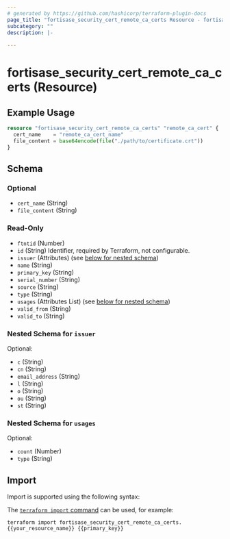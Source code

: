 ```yaml
---
# generated by https://github.com/hashicorp/terraform-plugin-docs
page_title: "fortisase_security_cert_remote_ca_certs Resource - fortisase"
subcategory: ""
description: |-
  
---
```


# fortisase_security_cert_remote_ca_certs (Resource)



## Example Usage

```terraform
resource "fortisase_security_cert_remote_ca_certs" "remote_ca_cert" {
  cert_name    = "remote_ca_cert_name"
  file_content = base64encode(file("./path/to/certificate.crt"))
}
```

<!-- schema generated by tfplugindocs -->
## Schema

### Optional

- `cert_name` (String)
- `file_content` (String)

### Read-Only

- `ftntid` (Number)
- `id` (String) Identifier, required by Terraform, not configurable.
- `issuer` (Attributes) (see [below for nested schema](#nestedatt--issuer))
- `name` (String)
- `primary_key` (String)
- `serial_number` (String)
- `source` (String)
- `type` (String)
- `usages` (Attributes List) (see [below for nested schema](#nestedatt--usages))
- `valid_from` (String)
- `valid_to` (String)

<a id="nestedatt--issuer"></a>
### Nested Schema for `issuer`

Optional:

- `c` (String)
- `cn` (String)
- `email_address` (String)
- `l` (String)
- `o` (String)
- `ou` (String)
- `st` (String)


<a id="nestedatt--usages"></a>
### Nested Schema for `usages`

Optional:

- `count` (Number)
- `type` (String)

## Import

Import is supported using the following syntax:

The [`terraform import` command](https://developer.hashicorp.com/terraform/cli/commands/import) can be used, for example:

```shell
terraform import fortisase_security_cert_remote_ca_certs.{{your_resource_name}} {{primary_key}}
```
